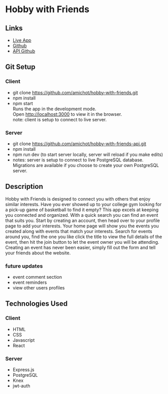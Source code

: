 # Hobby with Friends

## Links
* [Live App](https://hobby-with-friends.adrianslolacc.now.sh)
* [Github](https://github.com/amichot/hobby-with-friends)
* [API Github](https://github.com/amichot/hobby-with-friends-api)


## Git Setup 

### Client
* git clone https://github.com/amichot/hobby-with-friends.git <br>
* npm install
* npm start <br>
Runs the app in the development mode. <br>
Open [http://localhost:3000](http://localhost:3000) to view it in the browser. <br>
note: client is setup to connect to live server. <br>


### Server
* git clone https://github.com/amichot/hobby-with-friends-api.git
* npm install
* npm run dev (to start server locally, server will reload if you make edits) <br>
* notes: server is setup to connect to live PostgreSQL database. <br>
Migrations are available if you choose to create your own PostgreSQL server. <br>

## Description
Hobby with Friends is designed to connect you with others that enjoy similar interests. Have you ever showed up to your college gym looking for a pick-up game of basketball to find it empty? This app excels at keeping you connected and organized. With a quick search you can find an event that suits you. Start by creating an account, then head over to your profile page to add your interests. Your home page will show you the events you created along with events that match your interests. Search for events around you, find the one you like click the title to view the full details of the event, then hit the join button to let the event owner you will be attending. Creating an event has never been easier, simply fill out the form and tell your friends about the website.

### future updates
* event comment section
* event reminders
* view other users profiles

## Technologies Used

### Client

*   HTML
*   CSS
*   Javascript
*   React

### Server
* Express.js
* PostgreSQL
* Knex
* jwt-auth
